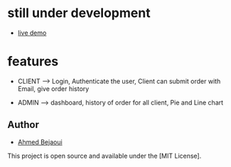 # still under development

- [live demo](https://thenewpizzaorder.herokuapp.com/)

# features

- CLIENT --> Login, Authenticate the user, Client can submit order with Email, give order history   

- ADMIN --> dashboard, history of order for all client, Pie and Line chart

## Author

- [Ahmed Bejaoui](https://github.com/ahmedbejaouiJS)

This project is open source and available under the [MIT License].
